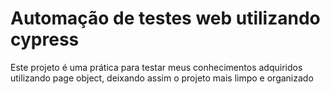 # Automação de testes web utilizando cypress

Este projeto é uma prática para testar meus conhecimentos adquiridos utilizando page object, deixando assim o projeto mais limpo e organizado
